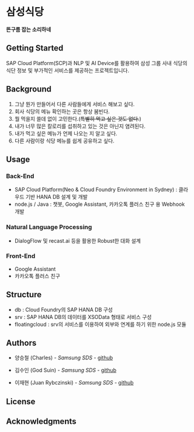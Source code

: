# 삼성식당

**뜬구름 잡는 소리하네**



## Getting Started

SAP Cloud Platform(SCP)과 NLP 및 AI Device를 활용하여 삼성 그룹 사내 식당의 식단 정보 및 부가적인 서비스를 제공하는 프로젝트입니다.



## Background

1. 그냥 뭔가 만들어서 다른 사람들에게 서비스 해보고 싶다.
2. 회사 식당의 메뉴 확인하는 곳은 항상 붐빈다.
3. 뭘 먹을지 쓸데 없이 고민한다.(~~특별히 먹고 싶은 것도 없다.~~)
4. 내가 너무 많은 칼로리를 섭취하고 있는 것은 아닌지 염려된다.
5. 내가 먹고 싶은 메뉴가 언제 나오는 지 알고 싶다.
6. 다른 사람이랑 식당 메뉴를 쉽게 공유하고 싶다.



## Usage

### Back-End

- SAP Cloud Platform(Neo & Cloud Foundry Environment in Sydney) : 클라우드 기반 HANA DB 설계 및 개발
- node.js / Java : 챗봇, Google Assistant, 카카오톡 플러스 친구 용 Webhook 개발

### Natural Language Processing

-  DialogFlow 및 recast.ai 등을 활용한 Robust한 대화 설계

### Front-End

- Google Assistant
- 카카오톡 플러스 친구



## Structure

- db : Cloud Foundry의 SAP HANA DB 구성
- srv : SAP HANA DB의 데이터를 XSOData 형태로 서비스 구성
- floatingcloud : srv의 서비스를 이용하여 외부와 연계를 하기 위한 node.js 모듈



## Authors

- 양승철 (Charles) *- Samsung SDS -* [github](https://github.com/skyskai)

- 김수인 (God Suin) *- Samsung SDS -* [github](https://github.com/kimsuin1)

- 이재현 (Juan Rybczinski) *- Samsung SDS -* [github](https://github.com/rybczinski0726)



## License





## Acknowledgments

